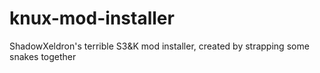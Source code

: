 # knux-mod-installer
ShadowXeldron's terrible S3&amp;K mod installer, created by strapping some snakes together
